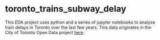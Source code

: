 # toronto_trains_subway_delay
This EDA project uses python and a series of jupyter notebooks to analyse train delays in Toronto over the last few years.
This data originates in the City of Toronto Open Data project [here](https://open.toronto.ca/dataset/ttc-subway-delay-data/).
